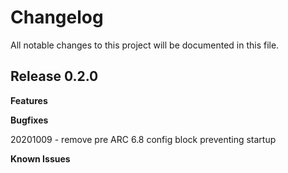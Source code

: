 # Changelog

All notable changes to this project will be documented in this file.

## Release 0.2.0

**Features**

**Bugfixes**

20201009 - remove pre ARC 6.8 config block preventing startup

**Known Issues**
